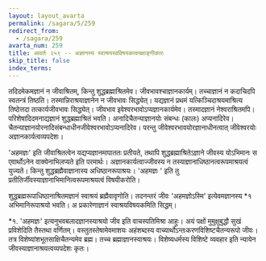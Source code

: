 ```yaml
---
layout: layout_avarta
permalink: /sagara/5/259
redirect_from:
  - /sagara/259
avarta_num: 259
title: आवर्तः २५९ -- अज्ञानस्य स्वाश्रयस्वविषयकत्वपक्षाङ्गीकारः
skip_title: false
index_terms: 
---
```


तदिदमेकमज्ञानं न जीवाश्रितम्, किन्तु शुद्धब्रह्माश्रितमेव। जीवभावश्चाज्ञानकार्यम्। तच्चाज्ञानं न कदाचिदपि स्वतन्त्रं तिष्ठति। तस्मान्निराश्रयाज्ञानेन न जीवभावः सिद्ध्येत्। यद्यज्ञानं प्रथमं यत्किञ्चिदाश्रयमाश्रित्य
तिष्ठेत्तदा तत्कार्यजीवभावः सिद्ध्येत्। जीवभाव इवेश्वरभावोऽप्यज्ञानकार्यमेव। तस्मादज्ञानं नेश्वराश्रितमपि। परिशेषादिदमनाद्यज्ञानं शुद्धब्रह्माश्रितं
भवति। अनादिचैतन्याज्ञानयोः संबन्धः (कालः) अप्यनादिरेव। चैतन्याज्ञानयोरनादिसंबन्धाधीनजीवेश्वरभावोऽप्यनादिरेव। परन्तु जीवेश्वरभावयोरज्ञानाधीनत्वात् जीवेश्वरयोः अज्ञानकार्यत्वव्यपदेशः।

'अहमज्ञः' इति जीवाश्रितत्वेन यद्यप्यज्ञानमापाततः प्रतीयते,
तथापि शुद्धब्रह्माश्रितेऽज्ञाने जीवस्य योऽभिमानः स एवार्थोऽनेन वाक्येनाभिलप्यते इति परमार्थः। अज्ञानकार्यत्वाज्जीवस्य न तस्याज्ञानाधिष्ठानत्वरूपमाश्रयत्वं युज्यते। किन्तु शुद्धब्रह्मैवाज्ञानास्य अधिष्ठानरूपाश्रयः। 'अहमज्ञः '
इति तु प्रतीतिर्जीवस्याज्ञानाभिमानित्वरूपमाश्रयत्वं विषयीकरोति।

शुद्धब्रह्मरूपाधिष्ठानाश्रितमज्ञानं स्वाश्रयं ब्रह्मैवावृणोति। तदनन्तरं
जीवः 'अहमज्ञोऽस्मि' इत्येवमज्ञानस्य *१ अभिमानिरूपाश्रयो भवति। अ
प्रकारेणाज्ञानं स्वाश्रयविषयकमिति सिद्धम्।

<div class="footnote" markdown="1">
*१. 'अहमज्ञः' इत्यनुभवबलादज्ञानस्याश्रयो जीव इति वाचस्पतिमिश्रा आहुः।
अयं पक्षों मुमुक्षुबुद्धौ सुखं प्रविशेदिति तैस्तथा वर्णितम्। वस्तुतस्तेषामेवमाशयः
अहंशब्दस्य वाच्यार्थोऽन्तःकरणविशिष्टचैतन्यरूपो जीवः। तत्र विशेष्यांशभूतसाक्षिचैतन्यमेव ब्रह्म। तच्च ब्रह्माज्ञानस्याश्रयः। विशेष्यधर्मस्य विशिष्टे व्यवहार इति न्यायेन
जीवस्याज्ञानाश्रयत्वव्यपदेशः कृतः।
</div>
